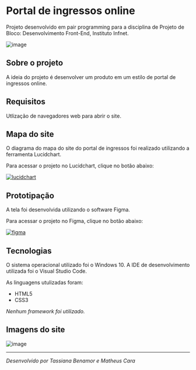 ﻿# Portal de ingressos online
 Projeto desenvolvido em pair programming para a disciplina de Projeto de Bloco: Desenvolvimento Front-End, Instituto Infnet.
 
![image](https://user-images.githubusercontent.com/87051404/203875550-cf41f7d7-a38b-41c8-b0f5-1e76dfb26c43.png)

## Sobre o projeto
A ideia do projeto é desenvolver um produto em um estilo de portal de ingressos online.

## Requisitos
Utlização de navegadores web para abrir o site.

## Mapa do site
O diagrama do mapa do site do portal de ingressos foi realizado utilizando a ferramenta Lucidchart.

Para acessar o projeto no Lucidchart, clique no botão abaixo:

<a href="https://lucid.app/lucidchart/32a09a65-d693-4660-b267-8dd8d77f8a69/edit?viewport_loc=-3406%2C2422%2C10400%2C5169%2C0_0&invitationId=inv_e1817ad1-2a41-479d-aebe-a9328cba411b" target="_blank">
    <img align="center" src="https://img.shields.io/badge/Lucidchart-FF7300?style=for-the-badge&logo=lucidchart&logoColor=white" alt="lucidchart"/>
</a>


## Prototipação
A tela foi desenvolvida utilizando o software Figma.

Para acessar o projeto no Figma, clique no botão abaixo:

<a href="https://www.figma.com/proto/v03E0Lsl7hmug0PH9jkJ6x/Ingresso-%7C-P%C3%A1gina-Principal-(Copy)?node-id=3%3A16&scaling=min-zoom&page-id=0%3A1" target="_blank">
    <img align="center" src="https://img.shields.io/badge/Figma-FF7300?style=for-the-badge&logo=figma&logoColor=white" alt="figma"/>
</a>

## Tecnologias
O sistema operacional utilizado foi o Windows 10. A IDE de desenvolvimento utilizada foi o Visual Studio Code.

As linguagens utulizadas foram:

- HTML5
- CSS3

*Nenhum framework foi utilizado.*

## Imagens do site
![image](https://user-images.githubusercontent.com/87051404/203877570-91ca9277-93a5-44ed-857d-19d02b3a562a.png)

<hr>

*Desenvolvido por Tassiana Benamor e Matheus Cara*
